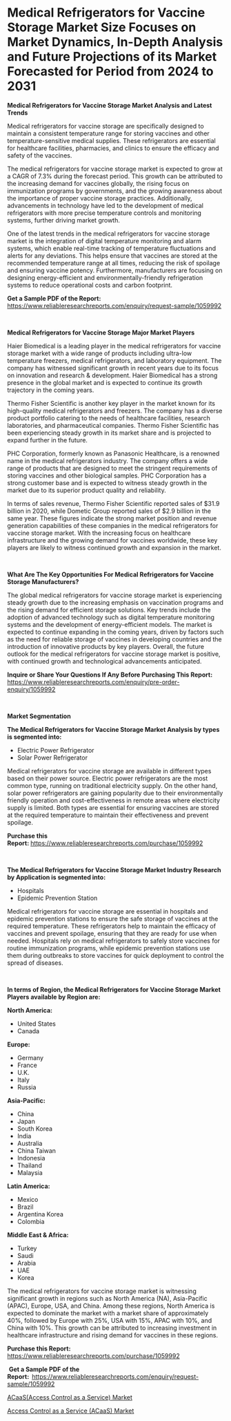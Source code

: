 <p><h1>Medical Refrigerators for Vaccine Storage Market Size Focuses on Market Dynamics, In-Depth Analysis and Future Projections of its Market Forecasted for Period from 2024 to 2031</h1></p><p><strong>Medical Refrigerators for Vaccine Storage Market Analysis and Latest Trends</strong></p>
<p><p>Medical refrigerators for vaccine storage are specifically designed to maintain a consistent temperature range for storing vaccines and other temperature-sensitive medical supplies. These refrigerators are essential for healthcare facilities, pharmacies, and clinics to ensure the efficacy and safety of the vaccines.</p><p>The medical refrigerators for vaccine storage market is expected to grow at a CAGR of 7.3% during the forecast period. This growth can be attributed to the increasing demand for vaccines globally, the rising focus on immunization programs by governments, and the growing awareness about the importance of proper vaccine storage practices. Additionally, advancements in technology have led to the development of medical refrigerators with more precise temperature controls and monitoring systems, further driving market growth.</p><p>One of the latest trends in the medical refrigerators for vaccine storage market is the integration of digital temperature monitoring and alarm systems, which enable real-time tracking of temperature fluctuations and alerts for any deviations. This helps ensure that vaccines are stored at the recommended temperature range at all times, reducing the risk of spoilage and ensuring vaccine potency. Furthermore, manufacturers are focusing on designing energy-efficient and environmentally-friendly refrigeration systems to reduce operational costs and carbon footprint.</p></p>
<p><strong>Get a Sample PDF of the Report:&nbsp;</strong> <a href="https://www.reliableresearchreports.com/enquiry/request-sample/1059992">https://www.reliableresearchreports.com/enquiry/request-sample/1059992</a></p>
<p>&nbsp;</p>
<p><strong>Medical Refrigerators for Vaccine Storage Major Market Players</strong></p>
<p><p>Haier Biomedical is a leading player in the medical refrigerators for vaccine storage market with a wide range of products including ultra-low temperature freezers, medical refrigerators, and laboratory equipment. The company has witnessed significant growth in recent years due to its focus on innovation and research & development. Haier Biomedical has a strong presence in the global market and is expected to continue its growth trajectory in the coming years.</p><p>Thermo Fisher Scientific is another key player in the market known for its high-quality medical refrigerators and freezers. The company has a diverse product portfolio catering to the needs of healthcare facilities, research laboratories, and pharmaceutical companies. Thermo Fisher Scientific has been experiencing steady growth in its market share and is projected to expand further in the future.</p><p>PHC Corporation, formerly known as Panasonic Healthcare, is a renowned name in the medical refrigerators industry. The company offers a wide range of products that are designed to meet the stringent requirements of storing vaccines and other biological samples. PHC Corporation has a strong customer base and is expected to witness steady growth in the market due to its superior product quality and reliability.</p><p>In terms of sales revenue, Thermo Fisher Scientific reported sales of $31.9 billion in 2020, while Dometic Group reported sales of $2.9 billion in the same year. These figures indicate the strong market position and revenue generation capabilities of these companies in the medical refrigerators for vaccine storage market. With the increasing focus on healthcare infrastructure and the growing demand for vaccines worldwide, these key players are likely to witness continued growth and expansion in the market.</p></p>
<p>&nbsp;</p>
<p><strong>What Are The Key Opportunities For Medical Refrigerators for Vaccine Storage Manufacturers?</strong></p>
<p><p>The global medical refrigerators for vaccine storage market is experiencing steady growth due to the increasing emphasis on vaccination programs and the rising demand for efficient storage solutions. Key trends include the adoption of advanced technology such as digital temperature monitoring systems and the development of energy-efficient models. The market is expected to continue expanding in the coming years, driven by factors such as the need for reliable storage of vaccines in developing countries and the introduction of innovative products by key players. Overall, the future outlook for the medical refrigerators for vaccine storage market is positive, with continued growth and technological advancements anticipated.</p></p>
<p><strong>Inquire or Share Your Questions If Any Before Purchasing This Report:</strong> <a href="https://www.reliableresearchreports.com/enquiry/pre-order-enquiry/1059992">https://www.reliableresearchreports.com/enquiry/pre-order-enquiry/1059992</a></p>
<p>&nbsp;</p>
<p><strong>Market Segmentation</strong></p>
<p><strong>The Medical Refrigerators for Vaccine Storage Market Analysis by types is segmented into:</strong></p>
<p><ul><li>Electric Power Refrigerator</li><li>Solar Power Refrigerator</li></ul></p>
<p><p>Medical refrigerators for vaccine storage are available in different types based on their power source. Electric power refrigerators are the most common type, running on traditional electricity supply. On the other hand, solar power refrigerators are gaining popularity due to their environmentally friendly operation and cost-effectiveness in remote areas where electricity supply is limited. Both types are essential for ensuring vaccines are stored at the required temperature to maintain their effectiveness and prevent spoilage.</p></p>
<p><strong>Purchase this Report:&nbsp;</strong><a href="https://www.reliableresearchreports.com/purchase/1059992">https://www.reliableresearchreports.com/purchase/1059992</a></p>
<p>&nbsp;</p>
<p><strong>The Medical Refrigerators for Vaccine Storage Market Industry Research by Application is segmented into:</strong></p>
<p><ul><li>Hospitals</li><li>Epidemic Prevention Station</li></ul></p>
<p><p>Medical refrigerators for vaccine storage are essential in hospitals and epidemic prevention stations to ensure the safe storage of vaccines at the required temperature. These refrigerators help to maintain the efficacy of vaccines and prevent spoilage, ensuring that they are ready for use when needed. Hospitals rely on medical refrigerators to safely store vaccines for routine immunization programs, while epidemic prevention stations use them during outbreaks to store vaccines for quick deployment to control the spread of diseases.</p></p>
<p>&nbsp;</p>
<p><strong>In terms of Region, the Medical Refrigerators for Vaccine Storage Market Players available by Region are:</strong></p>
<p>
    <p> <strong> North America: </strong>
        <ul>
            <li>United States</li>
            <li>Canada</li>
        </ul>
        </p> 
    <p> <strong> Europe: </strong>
        <ul>
            <li>Germany</li>
            <li>France</li>
            <li>U.K.</li>
            <li>Italy</li>
            <li>Russia</li>
        </ul>
        </p> 
    <p> <strong> Asia-Pacific: </strong>
        <ul>
            <li>China</li>
            <li>Japan</li>
            <li>South Korea</li>
            <li>India</li>
            <li>Australia</li>
            <li>China Taiwan</li>
            <li>Indonesia</li>
            <li>Thailand</li>
            <li>Malaysia</li>
        </ul>
        </p> 
    <p> <strong> Latin America: </strong>
        <ul>
            <li>Mexico</li>
            <li>Brazil</li>
            <li>Argentina Korea</li>
            <li>Colombia</li>
        </ul>
        </p> 
    <p> <strong> Middle East & Africa: </strong>
        <ul>
            <li>Turkey</li>
            <li>Saudi</li>
            <li>Arabia</li>
            <li>UAE</li>
            <li>Korea</li>
        </ul>
    </p>
    </p>
<p><p>The medical refrigerators for vaccine storage market is witnessing significant growth in regions such as North America (NA), Asia-Pacific (APAC), Europe, USA, and China. Among these regions, North America is expected to dominate the market with a market share of approximately 40%, followed by Europe with 25%, USA with 15%, APAC with 10%, and China with 10%. This growth can be attributed to increasing investment in healthcare infrastructure and rising demand for vaccines in these regions.</p></p>
<p><strong>Purchase this Report: </strong><a href="https://www.reliableresearchreports.com/purchase/1059992">https://www.reliableresearchreports.com/purchase/1059992</a></p>
<p>&nbsp;<strong>Get a Sample PDF of the Report:&nbsp;&nbsp;</strong><a href="https://www.reliableresearchreports.com/enquiry/request-sample/1059992">https://www.reliableresearchreports.com/enquiry/request-sample/1059992</a></p>
<p><strong></strong></p>
<p><p><a href="https://issuu.com/reportprime-2/docs/acaasaccess-control-as-a-service-market-size-2030.">ACaaS(Access Control as a Service) Market</a></p><p><a href="https://issuu.com/reportprime-2/docs/access-control-as-a-service-acaas-market-size-2030">Access Control as a Service (ACaaS) Market</a></p></p>